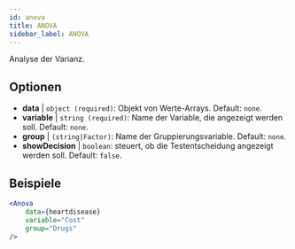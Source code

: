 ```yaml
---
id: anova
title: ANOVA
sidebar_label: ANOVA
---
```


Analyse der Varianz.

## Optionen

* __data__ | `object (required)`: Objekt von Werte-Arrays. Default: `none`.
* __variable__ | `string (required)`: Name der Variable, die angezeigt werden soll. Default: `none`.
* __group__ | `(string|Factor)`: Name der Gruppierungsvariable. Default: `none`.
* __showDecision__ | `boolean`: steuert, ob die Testentscheidung angezeigt werden soll. Default: `false`.


## Beispiele

```jsx live
<Anova
    data={heartdisease} 
    variable="Cost"
    group="Drugs"
/>
```
